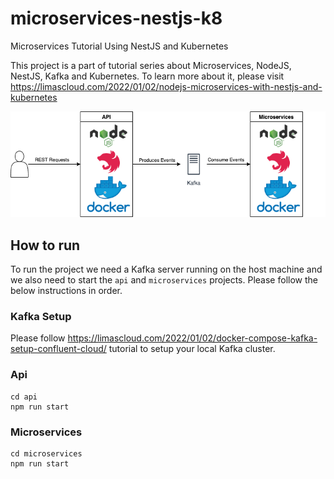 # microservices-nestjs-k8
Microservices Tutorial Using NestJS and Kubernetes

This project is a part of tutorial series about Microservices, NodeJS, NestJS, Kafka and Kubernetes.
To learn more about it, please visit https://limascloud.com/2022/01/02/nodejs-microservices-with-nestjs-and-kubernetes

![Microservices Tutorial Using NestJS and Kubernetes](./docs/nestjs%20k8%20microservices.png)

## How to run
To run the project we need a Kafka server running on the host machine and we also need to start the `api` and `microservices` projects. Please follow the below instructions in order.

### Kafka Setup
Please follow 
https://limascloud.com/2022/01/02/docker-compose-kafka-setup-confluent-cloud/
tutorial to setup your local Kafka cluster.
### Api
```
cd api
npm run start
```
### Microservices
```
cd microservices
npm run start
```